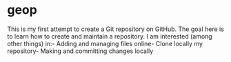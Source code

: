 # geop
This is my first attempt to create a Git repository on GitHub. The goal here is to learn how to create and maintain a repository.
I am interested (among other things) in:- Adding and managing files online- Clone locally my repository- Making and committing changes locally
